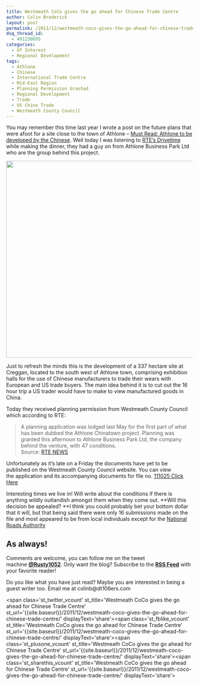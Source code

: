 ```yaml
---
title: Westmeath CoCo gives the go ahead for Chinese Trade Centre
author: Colin Broderick
layout: post
permalink: /2011/12/westmeath-coco-gives-the-go-ahead-for-chinese-trade-centre/
dsq_thread_id:
  - 491230095
categories:
  - Of Interest
  - Regional Development
tags:
  - Athlone
  - Chinese
  - International Trade Centre
  - Mid-East Region
  - Planning Permission Granted
  - Regional Development
  - Trade
  - US Chine Trade
  - Westmeath County Council
---
```

<span>You may remember this time last year I wrote a post on the future plans that were afoot for a site close to the town of <span>Athlone</span> &#8211; </span><a href="{{site.baseurl}}/2010/11/must-read-athlone-to-be-developed-by-the-chinese/" target="_blank">Must Read: Athlone to be developed by the Chinese</a>. Well today I was listening to <a title="RTE Website" href="http://www.rte.ie/radio1/drivetime/" target="_blank"><span>RTE&#8217;s <span>Drivetime</span></span></a><span> while making the dinner, they had a guy on from <span>Athlone</span> Business Park Ltd who are the group behind this project.</span>

[<img class="aligncenter size-full wp-image-1748" title="Creggan Site Athlone" src="{{site.baseurl}}/wp-content/uploads/2011/12/Screen-shot-2011-12-02-at-18.44.52.png" alt="" width="800" height="532" />][1]

<span>Just to refresh the minds this is the development of a 337 hectare site at <span>Creggan</span>, located to the south west of <span>Athlone</span> town, comprising exhibition halls for the use of Chinese manufacturers to trade their wears with European and US trade buyers. The main idea behind it is to cut out the 16 hour trip a US trader would have to make to view manufactured goods in China.</span>

Today they received planning permission from Westmeath County Council which according to RTE:

> <span>A planning application was lodged last May for the first part of what has been dubbed the <span>Athlone</span> Chinatown project. Planning was granted this afternoon to <span>Athlone</span> Business Park Ltd, the company behind the venture, with 47 conditions.</span>  
> Source: <a href="http://www.rte.ie/news/2011/1202/athlone.html" target="_blank">RTE NEWS</a>

<span>Unfortunately as it&#8217;s late on a Friday the documents have yet to be published on the <span>Westmeath</span> County Council website. You can view the application and its accompanying documents for file no. </span><a title="EPlan File for Creggan" href="http://www.westmeathcoco.ie/ePlan41/FileRefDetails.aspx?file_number=111025&LASiteID=0" target="_blank">111025 Click Here</a>

Interesting times we live in! Will write about the conditions if there is anything wildly outlandish amongst them when they come out. **Will this decision be appealed? **I think you could probably bet your bottom dollar that it will, but that being said there were only 16 submissions made on the file and most appeared to be from local individuals except for the <a href="http://www.nra.ie" target="_blank">National Roads Authority</a>

## As always!

Comments are welcome, you can follow me on the tweet machine **<a title="Follow me on Twitter" href="http://twitter.com/#!/rusty1052" target="_blank">@Rusty1052</a>**. Only want the blog? Subscribe to the **<a title="RSS Feed" href="http://feeds.feedburner.com/AnIrishPlanningStudentsBlog" target="_blank">RSS Feed</a>** with your favorite reader!

<span>Do you like what you have just read? Maybe you are interested in being a guest writer too. Email me at <span>colinb</span>@dt106ers.com</span>

<span class='st\_twitter\_vcount' st\_title='Westmeath CoCo gives the go ahead for Chinese Trade Centre' st\_url='{{site.baseurl}}/2011/12/westmeath-coco-gives-the-go-ahead-for-chinese-trade-centre/' displayText='share'></span><span class='st\_fblike\_vcount' st\_title='Westmeath CoCo gives the go ahead for Chinese Trade Centre' st\_url='{{site.baseurl}}/2011/12/westmeath-coco-gives-the-go-ahead-for-chinese-trade-centre/' displayText='share'></span><span class='st\_plusone\_vcount' st\_title='Westmeath CoCo gives the go ahead for Chinese Trade Centre' st\_url='{{site.baseurl}}/2011/12/westmeath-coco-gives-the-go-ahead-for-chinese-trade-centre/' displayText='share'></span><span class='st\_sharethis\_vcount' st\_title='Westmeath CoCo gives the go ahead for Chinese Trade Centre' st\_url='{{site.baseurl}}/2011/12/westmeath-coco-gives-the-go-ahead-for-chinese-trade-centre/' displayText='share'></span>

 [1]: {{site.baseurl}}/wp-content/uploads/2011/12/Screen-shot-2011-12-02-at-18.44.52.png